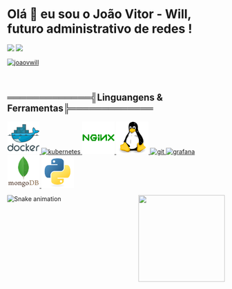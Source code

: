 <b><h1>Olá 👋 eu sou o João Vitor - Will, futuro administrativo de redes !</b></h1>

<div align="left">

   <img height= "160px" src="https://github-readme-stats.vercel.app/api?username=JoaoVWill&show_icons=true&icon_color=00BFFF&border_color=000000&theme=radical&include_all_commits=true&count_private=true&border_radius=20px"/>
   <img height="120px" src="https://github-readme-stats.vercel.app/api/top-langs/?username=JoaoVWill&layout=compact&langs_count=7&theme=radical&icon_color=00BFFF&border_color=000000&border_radius=20px"/>
   
   <p align="left"><a href="https://github.com/ryo-ma/github-profile-trophy"><img height="200px"src="https://github-profile-trophy.vercel.app/?username=joaovwill" alt="joaovwill" /></a> </p>
</div>

<!-- Redes Sociais -->
<!-- <h3 align="left">Connect with me:</h3>
<p align="left">
<a href="https://codepen.io/teste" target="blank"><img align="center" src="https://raw.githubusercontent.com/rahuldkjain/github-profile-readme-generator/master/src/images/icons/Social/codepen.svg" alt="teste" height="30" width="40" /></a>
<a href="https://dev.to/teste" target="blank"><img align="center" src="https://raw.githubusercontent.com/rahuldkjain/github-profile-readme-generator/master/src/images/icons/Social/devto.svg" alt="teste" height="30" width="40" /></a>
<a href="https://twitter.com/teste" target="blank"><img align="center" src="https://raw.githubusercontent.com/rahuldkjain/github-profile-readme-generator/master/src/images/icons/Social/twitter.svg" alt="teste" height="30" width="40" /></a>
<a href="https://linkedin.com/in/teste" target="blank"><img align="center" src="https://raw.githubusercontent.com/rahuldkjain/github-profile-readme-generator/master/src/images/icons/Social/linked-in-alt.svg" alt="teste" height="30" width="40" /></a>
<a href="https://stackoverflow.com/users/teste" target="blank"><img align="center" src="https://raw.githubusercontent.com/rahuldkjain/github-profile-readme-generator/master/src/images/icons/Social/stack-overflow.svg" alt="teste" height="30" width="40" /></a>
<a href="https://codesandbox.com/teste" target="blank"><img align="center" src="https://raw.githubusercontent.com/rahuldkjain/github-profile-readme-generator/master/src/images/icons/Social/codesandbox.svg" alt="teste" height="30" width="40" /></a>
<a href="https://kaggle.com/teste" target="blank"><img align="center" src="https://raw.githubusercontent.com/rahuldkjain/github-profile-readme-generator/master/src/images/icons/Social/kaggle.svg" alt="teste" height="30" width="40" /></a>
<a href="https://fb.com/teste" target="blank"><img align="center" src="https://raw.githubusercontent.com/rahuldkjain/github-profile-readme-generator/master/src/images/icons/Social/facebook.svg" alt="teste" height="30" width="40" /></a>
<a href="https://instagram.com/teste" target="blank"><img align="center" src="https://raw.githubusercontent.com/rahuldkjain/github-profile-readme-generator/master/src/images/icons/Social/instagram.svg" alt="teste" height="30" width="40" /></a>
<a href="https://www.behance.net/teste" target="blank"><img align="center" src="https://raw.githubusercontent.com/rahuldkjain/github-profile-readme-generator/master/src/images/icons/Social/behance.svg" alt="teste" height="30" width="40" /></a>
</p> 
-->
<!-- Outras informações -->
  <div style="display_bold: inline_block"><br>
 <h2 align="left"><b>═════════════╣Linguangens & Ferramentas╠═════════════</b></h2>

<p align="left"> <a href="https://www.docker.com/" target="_blank" rel="noreferrer"> <img src="https://raw.githubusercontent.com/devicons/devicon/master/icons/docker/docker-original-wordmark.svg" alt="docker" width="75" height="75"/> </a> 
<a href="https://kubernetes.io" target="_blank" rel="noreferrer"> <img src="https://www.vectorlogo.zone/logos/kubernetes/kubernetes-icon.svg" alt="kubernetes" width="75" height="75"/> </a> 
<a href="https://www.nginx.com" target="_blank" rel="noreferrer"> <img src="https://raw.githubusercontent.com/devicons/devicon/master/icons/nginx/nginx-original.svg" alt="nginx" width="75" height="75"/> </a>
<a href="https://www.linux.org/" target="_blank" rel="noreferrer"> <img src="https://raw.githubusercontent.com/devicons/devicon/master/icons/linux/linux-original.svg" alt="linux" width="75" height="75"/> </a>
<a href="https://git-scm.com/" target="_blank" rel="noreferrer"> <img src="https://www.vectorlogo.zone/logos/git-scm/git-scm-icon.svg" alt="git" width="75" height="75"/> </a> 
<a href="https://grafana.com" target="_blank" rel="noreferrer"> <img src="https://www.vectorlogo.zone/logos/grafana/grafana-icon.svg" alt="grafana" width="75" height="75"/> </a> 
<a href="https://www.mongodb.com/" target="_blank" rel="noreferrer"> <img src="https://raw.githubusercontent.com/devicons/devicon/master/icons/mongodb/mongodb-original-wordmark.svg" alt="mongodb" width="75" height="75"/> </a> 
<a href="https://www.python.org" target="_blank" rel="noreferrer"> <img src="https://raw.githubusercontent.com/devicons/devicon/master/icons/python/python-original.svg" alt="python" width="75" height="75"/> </a> </p>
</div>

<div align="center">
    <img align="right" width="200" height="200" src="https://media.giphy.com/media/bGgsc5mWoryfgKBx1u/giphy.gif" >
</div>


  ![Snake animation](https://github.com/JoaoVWill/JoaoVWill/blob/output/github-contribution-grid-snake.svg)
  <!-- 
   Backup de codigos e informações futuras:
   <img align="center" alt="Jv-Debian" height="50" width="50" src="https://cdn.jsdelivr.net/gh/devicons/devicon/icons/debian/debian-plain.svg">
   <img align="center" alt="Jv-Linux" height="50" width="50" src="https://cdn.jsdelivr.net/gh/devicons/devicon/icons/linux/linux-original.svg">
   <img align="center" alt="Jv-Amazon" height="50" width="50" src="https://cdn.jsdelivr.net/gh/devicons/devicon/icons/amazonwebservices/amazonwebservices-original.svg">
   <img align="center" alt="Jv-Canva" height="50" width="50" src="https://cdn.jsdelivr.net/gh/devicons/devicon/icons/canva/canva-original.svg">
   <img align="center" alt="Jv-Trello" height="70" width="70" src="https://cdn.jsdelivr.net/gh/devicons/devicon/icons/trello/trello-plain-wordmark.svg">  
   <img align="center" alt="Jv-Docker" height="50" width="50" src="https://cdn.jsdelivr.net/gh/devicons/devicon/icons/docker/docker-original-wordmark.svg">
   <img align="center" alt="Jv-GoogleCloud" height="50" width="50" src="https://cdn.jsdelivr.net/gh/devicons/devicon/icons/googlecloud/googlecloud-original.svg">
   <img align="center" alt="Jv-Ubuntu" height="50" width="50" src="https://cdn.jsdelivr.net/gh/devicons/devicon/icons/ubuntu/ubuntu-plain.svg">
   <img align="center" alt="Jv-Kubernetes" height="50" width="50" src="https://cdn.jsdelivr.net/gh/devicons/devicon/icons/kubernetes/kubernetes-plain.svg"> 
   <img align="center" alt="Jv-Azure" height="50" width="50" src="https://cdn.jsdelivr.net/gh/devicons/devicon/icons/azure/azure-original.svg">
   <img align="center" alt="Jv-RedHat" height="50" width="50" src="https://cdn.jsdelivr.net/gh/devicons/devicon/icons/redhat/redhat-plain.svg">
   <img align="center" alt="Jv-Nginx" height="70" width="70" src="https://cdn.jsdelivr.net/gh/devicons/devicon/icons/nginx/nginx-original.svg">
   <img align="center" alt="Jv-GitHub" height="50" width="50" src="https://cdn.jsdelivr.net/gh/devicons/devicon/icons/github/github-original.svg">
   <img align="center" alt="Jv-*****" height="50" width="50" src="">
   <img align="center" alt="Jv-*****" height="50" width="50" src="">

    themes: dark, radical, merko, gruvbox, tokyonight, onedark, cobalt, synthwave, highcontrast, dracula
  -->